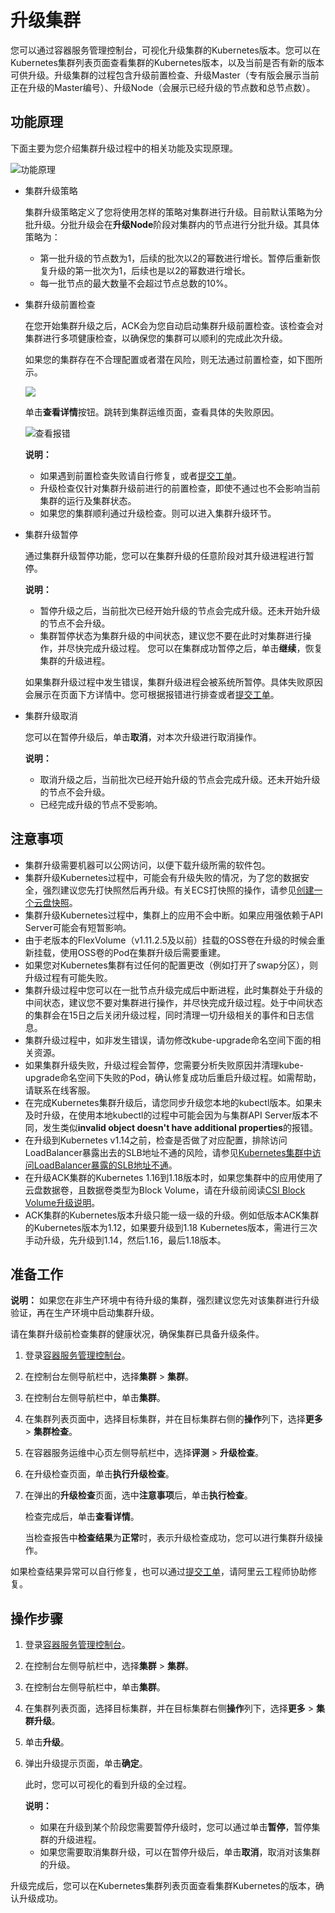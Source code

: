 # 升级集群

您可以通过容器服务管理控制台，可视化升级集群的Kubernetes版本。您可以在Kubernetes集群列表页面查看集群的Kubernetes版本，以及当前是否有新的版本可供升级。升级集群的过程包含升级前置检查、升级Master（专有版会展示当前正在升级的Master编号）、升级Node（会展示已经升级的节点数和总节点数）。

## 功能原理

下面主要为您介绍集群升级过程中的相关功能及实现原理。

![功能原理](https://static-aliyun-doc.oss-accelerate.aliyuncs.com/assets/img/zh-CN/6475659951/p67022.png)

-   集群升级策略

    集群升级策略定义了您将使用怎样的策略对集群进行升级。目前默认策略为分批升级。分批升级会在**升级Node**阶段对集群内的节点进行分批升级。其具体策略为：

    -   第一批升级的节点数为1，后续的批次以2的幂数进行增长。暂停后重新恢复升级的第一批次为1，后续也是以2的幂数进行增长。
    -   每一批节点的最大数量不会超过节点总数的10%。
-   集群升级前置检查

    在您开始集群升级之后，ACK会为您自动启动集群升级前置检查。该检查会对集群进行多项健康检查，以确保您的集群可以顺利的完成此次升级。

    如果您的集群存在不合理配置或者潜在风险，则无法通过前置检查，如下图所示。

    ![](https://static-aliyun-doc.oss-accelerate.aliyuncs.com/assets/img/zh-CN/6475659951/p75559.png)

    单击**查看详情**按钮。跳转到集群运维页面，查看具体的失败原因。

    ![查看报错](https://static-aliyun-doc.oss-accelerate.aliyuncs.com/assets/img/zh-CN/7475659951/p66963.png)

    **说明：**

    -   如果遇到前置检查失败请自行修复，或者[提交工单](https://selfservice.console.aliyun.com/ticket/createIndex)。
    -   升级检查仅针对集群升级前进行的前置检查，即使不通过也不会影响当前集群的运行及集群状态。
    -   如果您的集群顺利通过升级检查。则可以进入集群升级环节。
-   集群升级暂停

    通过集群升级暂停功能，您可以在集群升级的任意阶段对其升级进程进行暂停。

    **说明：**

    -   暂停升级之后，当前批次已经开始升级的节点会完成升级。还未开始升级的节点不会升级。
    -   集群暂停状态为集群升级的中间状态，建议您不要在此时对集群进行操作，并尽快完成升级过程。
    您可以在集群成功暂停之后，单击**继续**，恢复集群的升级进程。

    如果集群升级过程中发生错误，集群升级进程会被系统所暂停。具体失败原因会展示在页面下方详情中。您可根据报错进行排查或者[提交工单](https://selfservice.console.aliyun.com/ticket/createIndex)。

-   集群升级取消

    您可以在暂停升级后，单击**取消**，对本次升级进行取消操作。

    **说明：**

    -   取消升级之后，当前批次已经开始升级的节点会完成升级。还未开始升级的节点不会升级。
    -   已经完成升级的节点不受影响。

## 注意事项

-   集群升级需要机器可以公网访问，以便下载升级所需的软件包。
-   集群升级Kubernetes过程中，可能会有升级失败的情况，为了您的数据安全，强烈建议您先打快照然后再升级。有关ECS打快照的操作，请参见[创建一个云盘快照](/cn.zh-CN/快照/使用快照/创建一个云盘快照.md)。
-   集群升级Kubernetes过程中，集群上的应用不会中断。如果应用强依赖于API Server可能会有短暂影响。
-   由于老版本的FlexVolume（v1.11.2.5及以前）挂载的OSS卷在升级的时候会重新挂载，使用OSS卷的Pod在集群升级后需要重建。
-   如果您对Kubernetes集群有过任何的配置更改（例如打开了swap分区），则升级过程有可能失败。
-   集群升级过程中您可以在一批节点升级完成后中断进程，此时集群处于升级的中间状态，建议您不要对集群进行操作，并尽快完成升级过程。处于中间状态的集群会在15日之后关闭升级过程，同时清理一切升级相关的事件和日志信息。
-   集群升级过程中，如非发生错误，请勿修改kube-upgrade命名空间下面的相关资源。
-   如果集群升级失败，升级过程会暂停，您需要分析失败原因并清理kube-upgrade命名空间下失败的Pod，确认修复成功后重启升级过程。如需帮助，请联系在线客服。
-   在完成Kubernetes集群升级后，请您同步升级您本地的kubectl版本。如果未及时升级，在使用本地kubectl的过程中可能会因为与集群API Server版本不同，发生类似**invalid object doesn't have additional properties**的报错。
-   在升级到Kubernetes v1.14之前，检查是否做了对应配置，排除访问LoadBalancer暴露出去的SLB地址不通的风险，请参见[Kubernetes集群中访问LoadBalancer暴露的SLB地址不通](https://help.aliyun.com/knowledge_detail/171437.html)。
-   在升级ACK集群的Kubernetes 1.16到1.18版本时，如果您集群中的应用使用了云盘数据卷，且数据卷类型为Block Volume，请在升级前阅读[CSI Block Volume升级说明](https://developer.aliyun.com/article/781386?groupCode=kubernetes)。
-   ACK集群的Kubernetes版本升级只能一级一级的升级。例如低版本ACK集群的Kubernetes版本为1.12，如果要升级到1.18 Kubernetes版本，需进行三次手动升级，先升级到1.14，然后1.16，最后1.18版本。

## 准备工作

**说明：** 如果您在非生产环境中有待升级的集群，强烈建议您先对该集群进行升级验证，再在生产环境中启动集群升级。

请在集群升级前检查集群的健康状况，确保集群已具备升级条件。

1.  登录[容器服务管理控制台](https://cs.console.aliyun.com)。

2.  在控制台左侧导航栏中，选择**集群** \> **集群**。

3.  在控制台左侧导航栏中，单击**集群**。

4.  在集群列表页面中，选择目标集群，并在目标集群右侧的**操作**列下，选择**更多** \> **集群检查**。

5.  在容器服务运维中心页左侧导航栏中，选择**评测** \> **升级检查**。

6.  在升级检查页面，单击**执行升级检查**。

7.  在弹出的**升级检查**页面，选中**注意事项**后，单击**执行检查**。

    检查完成后，单击**查看详情**。

    当检查报告中**检查结果**为**正常**时，表示升级检查成功，您可以进行集群升级操作。


如果检查结果异常可以自行修复，也可以通过[提交工单](https://selfservice.console.aliyun.com/ticket/createIndex)，请阿里云工程师协助修复。

## 操作步骤

1.  登录[容器服务管理控制台](https://cs.console.aliyun.com)。

2.  在控制台左侧导航栏中，选择**集群** \> **集群**。

3.  在控制台左侧导航栏中，单击**集群**。

4.  在集群列表页面，选择目标集群，并在目标集群右侧**操作**列下，选择**更多** \> **集群升级**。

5.  单击**升级**。

6.  弹出升级提示页面，单击**确定**。

    此时，您可以可视化的看到升级的全过程。

    **说明：**

    -   如果在升级到某个阶段您需要暂停升级时，您可以通过单击**暂停**，暂停集群的升级进程。
    -   如果您需要取消集群升级，可以在暂停升级后，单击**取消**，取消对该集群的升级。

升级完成后，您可以在Kubernetes集群列表页面查看集群Kubernetes的版本，确认升级成功。

